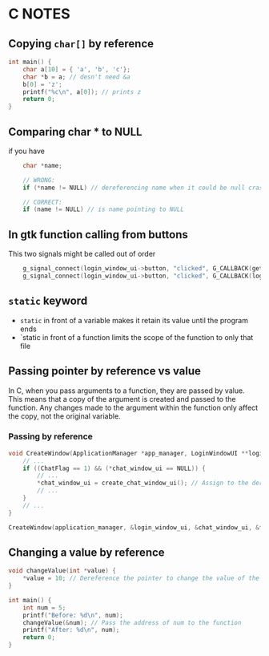 # C NOTES

## Copying `char[]` by reference

```c
int main() {
    char a[10] = { 'a', 'b', 'c'};
    char *b = a; // desn't need &a
    b[0] = 'z';
    printf("%c\n", a[0]); // prints z
    return 0;
}
```

## Comparing char * to NULL

if you have 

```c
    char *name;

    // WRONG:
    if (*name != NULL) // dereferencing name when it could be null crashes the program

    // CORRECT: 
    if (name != NULL) // is name pointing to NULL
```

## In gtk function calling from buttons

This two signals might be called out of order

```c
    g_signal_connect(login_window_ui->button, "clicked", G_CALLBACK(get_name_and_password), credentials_data);
    g_signal_connect(login_window_ui->button, "clicked", G_CALLBACK(login_in_user), credentials_data);
```

## `static` keyword

* `static` in front of a variable makes it retain its value until the program ends
* `static in front of a function limits the scope of the function to only that file

## Passing pointer by reference vs value

In C, when you pass arguments to a function, they are passed by value. This means that a copy of the argument is created and passed to the function. Any changes made to the argument within the function only affect the copy, not the original variable.

### Passing by reference

```c
void CreateWindow(ApplicationManager *app_manager, LoginWindowUI **login_window_ui, ChatWindowUI **chat_window_ui, FriendListUI **friend_list_ui) {
    // ...
    if ((ChatFlag == 1) && (*chat_window_ui == NULL)) {
        // ...
        *chat_window_ui = create_chat_window_ui(); // Assign to the dereferenced pointer
        // ...
    }
    // ...
}

CreateWindow(application_manager, &login_window_ui, &chat_window_ui, &friend_list_ui);
```

## Changing a value by reference

```c
void changeValue(int *value) {
    *value = 10; // Dereference the pointer to change the value of the variable it points to
}

int main() {
    int num = 5;
    printf("Before: %d\n", num);
    changeValue(&num); // Pass the address of num to the function
    printf("After: %d\n", num);
    return 0;
}
```